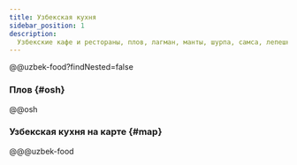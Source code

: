 ```yaml
---
title: Узбекская кухня
sidebar_position: 1
description:
  Узбекские кафе и рестораны, плов, лагман, манты, шурпа, самса, лепешки
---
```


@@uzbek-food?findNested=false

### Плов {#osh}

@@osh

### Узбекская кухня на карте {#map}

@@@uzbek-food
